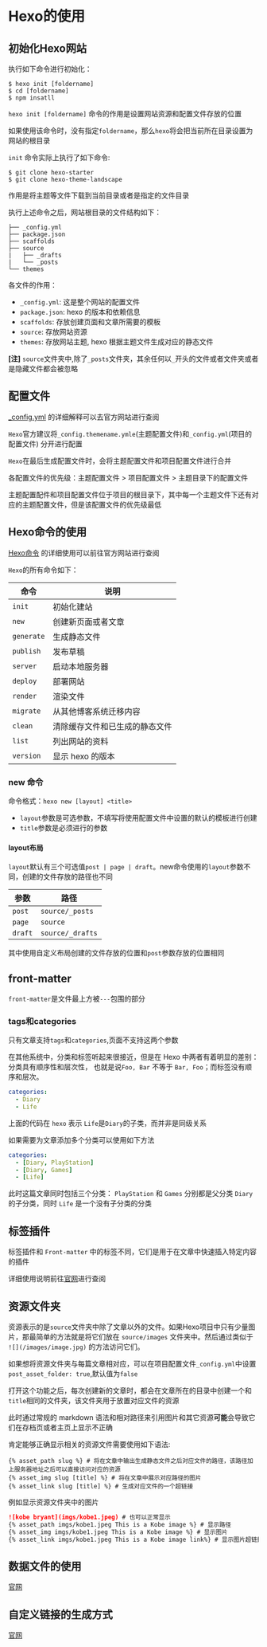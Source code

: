 # Hexo的使用

## 初始化Hexo网站

执行如下命令进行初始化：

```shell
$ hexo init [foldername]
$ cd [foldername]
$ npm insatll
```

`hexo init [foldername]` 命令的作用是设置网站资源和配置文件存放的位置

如果使用该命令时，没有指定`foldername`，那么`hexo`将会把当前所在目录设置为网站的根目录

`init` 命令实际上执行了如下命令:

```SHELL
$ git clone hexo-starter
$ git clone hexo-theme-landscape
```

作用是将主题等文件下载到当前目录或者是指定的文件目录

执行上述命令之后，网站根目录的文件结构如下：

```PLAINTEXT
├── _config.yml
├── package.json
├── scaffolds
├── source
|   ├── _drafts
|   └── _posts
└── themes
```

各文件的作用：

- `_config.yml`: 这是整个网站的配置文件
- `package.json`: hexo 的版本和依赖信息
- `scaffolds`: 存放创建页面和文章所需要的模板
- `source`: 存放网站资源
- `themes`: 存放网站主题, hexo 根据主题文件生成对应的静态文件

**[注]** `source`文件夹中,除了`_posts`文件夹，其余任何以`_`开头的文件或者文件夹或者是隐藏文件都会被忽略

## 配置文件

[_config.yml](https://hexo.io/zh-cn/docs/configuration) 的详细解释可以去官方网站进行查阅

`Hexo`官方建议将`_config.themename.ymle`(主题配置文件)和`_config.yml`(项目的配置文件) 分开进行配置

`Hexo`在最后生成配置文件时，会将主题配置文件和项目配置文件进行合并

各配置文件的优先级：主题配置文件 > 项目配置文件 > 主题目录下的配置文件

主题配置配件和项目配置文件位于项目的根目录下，其中每一个主题文件下还有对应的主题配置文件，但是该配置文件的优先级最低

## Hexo命令的使用

[Hexo命令](https://hexo.io/zh-cn/docs/commands) 的详细使用可以前往官方网站进行查阅

`Hexo`的所有命令如下：

| 命令       | 说明                           |
| ---------- | ------------------------------ |
| `init`     | 初始化建站                     |
| `new`      | 创建新页面或者文章             |
| `generate` | 生成静态文件                   |
| `publish`  | 发布草稿                       |
| `server`   | 启动本地服务器                 |
| `deploy`   | 部署网站                       |
| `render`   | 渲染文件                       |
| `migrate`  | 从其他博客系统迁移内容         |
| `clean`    | 清除缓存文件和已生成的静态文件 |
| `list`     | 列出网站的资料                 |
| `version`  | 显示 hexo 的版本               |

### new 命令

命令格式：`hexo new [layout] <title>`

- `layout`参数是可选参数，不填写将使用配置文件中设置的默认的模板进行创建
- `title`参数是必须进行的参数

#### layout布局

`layout`默认有三个可选值`post | page | draft`。new命令使用的`layout`参数不同，创建的文件存放的路径也不同

| 参数    | 路径             |
| ------- | ---------------- |
| `post`  | `source/_posts`  |
| `page`  | `source`         |
| `draft` | `source/_drafts` |

其中使用自定义布局创建的文件存放的位置和`post`参数存放的位置相同

## front-matter

`front-matter`是文件最上方被`---`包围的部分

### tags和categories

只有文章支持`tags`和`categories`,页面不支持这两个参数

在其他系统中，分类和标签听起来很接近，但是在 Hexo 中两者有着明显的差别：分类具有顺序性和层次性，
也就是说`Foo, Bar` 不等于 `Bar, Foo`；而标签没有顺序和层次。

```YAML
categories:
  - Diary
  - Life
```

上面的代码在 `hexo` 表示 `Life`是`Diary`的子类，而并非是同级关系

如果需要为文章添加多个分类可以使用如下方法

```YAML
categories:
  - [Diary, PlayStation]
  - [Diary, Games]
  - [Life]
```

此时这篇文章同时包括三个分类： `PlayStation` 和 `Games` 分别都是父分类 `Diary` 的子分类，同时 `Life` 是一个没有子分类的分类

## 标签插件

标签插件和 `Front-matter` 中的标签不同，它们是用于在文章中快速插入特定内容的插件

详细使用说明前往[官网](https://hexo.io/zh-cn/docs/tag-plugins)进行查阅

## 资源文件夹

资源表示的是`source`文件夹中除了文章以外的文件。如果Hexo项目中只有少量图片，那最简单的方法就是将它们放在 `source/images` 文件夹中。然后通过类似于 `![](/images/image.jpg)` 的方法访问它们。

如果想将资源文件夹与每篇文章相对应，可以在项目配置文件`_config.yml`中设置`post_asset_folder: true`,默认值为`false`

打开这个功能之后，每次创建新的文章时，都会在文章所在的目录中创建一个和`title`相同的文件夹，该文件夹用于放置对应文件的资源

此时通过常规的 markdown 语法和相对路径来引用图片和其它资源**可能**会导致它们在存档页或者主页上显示不正确

肯定能够正确显示相关的资源文件需要使用如下语法:

```PLAINTEXT
{% asset_path slug %} # 将在文章中输出生成静态文件之后对应文件的路径，该路径加上服务器地址之后可以直接访问对应的资源
{% asset_img slug [title] %} # 将在文章中展示对应路径的图片
{% asset_link slug [title] %} # 生成对应文件的一个超链接
```

例如显示资源文件夹中的图片

```MARKDOWN
![kobe bryant](imgs/kobe1.jpeg) # 也可以正常显示
{% asset_path imgs/kobe1.jpeg This is a Kobe image %} # 显示路径
{% asset_img imgs/kobe1.jpeg This is a Kobe image %} # 显示图片
{% asset_link imgs/kobe1.jpeg This is a Kobe image link%} # 显示图片超链接
```

## 数据文件的使用

[官网](https://hexo.io/zh-cn/docs/data-files)

## 自定义链接的生成方式

[官网](https://hexo.io/zh-cn/docs/permalinks)